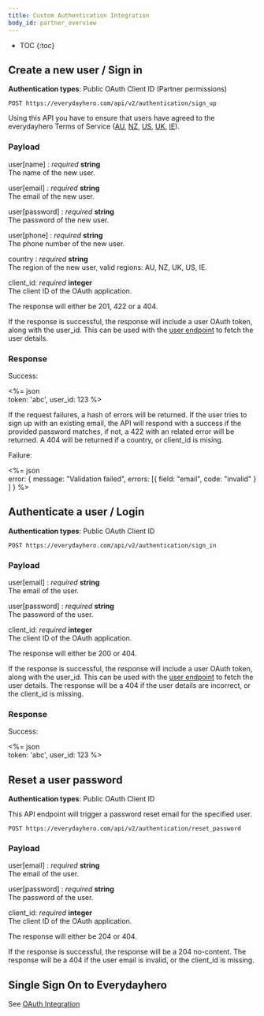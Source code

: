 ```yaml
---
title: Custom Authentication Integration
body_id: partner_overview
---
```


* TOC
{:toc}

## Create a new user / Sign in

<p class='info'><strong>Authentication types</strong>: Public OAuth Client ID (Partner permissions)</p>

    POST https://everydayhero.com/api/v2/authentication/sign_up


Using this API you have to ensure that users have agreed to the everydayhero Terms of Service ([AU](https://everydayhero.com/au/terms), [NZ](https://everydayhero.com/nz/terms), [US](https://everydayhero.com/us/terms), [UK](https://everydayhero.com/uk/terms), [IE](https://everydayhero.com/ie/terms)).

### Payload

user[name] : _required_ **string**<br/>
The name of the new user.

user[email] : _required_ **string**<br/>
The email of the new user.

user[password] : _required_ **string**<br/>
The password of the new user.

user[phone] : _required_ **string**<br/>
The phone number of the new user.

country : _required_ **string**<br/>
The region of the new user, valid regions: AU, NZ, UK, US, IE.

client_id: _required_ **integer**<br/>
The client ID of the OAuth application.


The response will either be 201, 422 or a 404.

If the response is successful, the response will include a user OAuth token,
along with the user_id. This can be used with the [user endpoint](/users/#get-current-user) 
to fetch the user details.

### Response

Success:

<%= json \
  token: 'abc',
  user_id: 123
%>

If the request failures, a hash of errors will be returned.
If the user tries to sign up with an existing email, the API will respond with a success if the provided password matches,
if not, a 422 with an related error will be returned.
A 404 will be returned if a country, or client_id is mising.

Failure:

<%= json \
  error: {
    message: "Validation failed",
    errors: [{
      field: "email",
      code: "invalid"
    }
    ]
  }
%>


## Authenticate a user / Login

<p class='info'><strong>Authentication types</strong>: Public OAuth Client ID</p>

    POST https://everydayhero.com/api/v2/authentication/sign_in

### Payload

user[email] : _required_ **string**<br/>
The email of the user.

user[password] : _required_ **string**<br/>
The password of the user.

client_id: _required_ **integer**<br/>
The client ID of the OAuth application.


The response will either be 200 or 404.

If the response is successful, the response will include a user OAuth token,
along with the user_id. This can be used with the [user endpoint](/users/#get-current-user) 
to fetch the user details.
The response will be a 404 if the user details are incorrect, or the client_id is missing.

### Response

Success:

<%= json \
  token: 'abc',
  user_id: 123
%>

## Reset a user password

<p class='info'><strong>Authentication types</strong>: Public OAuth Client ID</p>

This API endpoint will trigger a password reset email for the specified user.

    POST https://everydayhero.com/api/v2/authentication/reset_password

### Payload

user[email] : _required_ **string**<br/>
The email of the user.

user[password] : _required_ **string**<br/>
The password of the user.

client_id: _required_ **integer**<br/>
The client ID of the OAuth application.


The response will either be 204 or 404.

If the response is successful, the response will be a 204 no-content.
The response will be a 404 if the user email is invalid, or the client_id is missing.

## Single Sign On to Everydayhero

See [OAuth Integration](/oauth-integration#single-sign-on-to-everydayhero)
